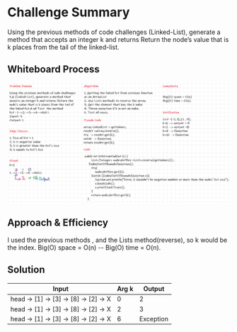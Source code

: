 # Challenge Summary
Using the previous methods of code challenges (Linked-List), generate a method that accepts an integer k and returns Return the node’s value that is k places from the tail of the linked-list.

## Whiteboard Process

![whiteboard](./cc-07.png)

## Approach & Efficiency
I used the previous methods , and the Lists method(reverse), so k would be the index.
Big(O) space = O(n) -- Big(O) time = O(n).
 

## Solution

|Input 	                                |Arg k	|Output |
|---------------------------------------|-------|-------|
|head -> [1] -> [3] -> [8] -> [2] -> X	|0	|2 |
|head -> [1] -> [3] -> [8] -> [2] -> X	|2	|3 |
|head -> [1] -> [3] -> [8] -> [2] -> X	|6	|Exception |